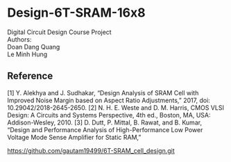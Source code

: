 # Design-6T-SRAM-16x8
Digital Circuit Design Course Project  
Authors:  
Doan Dang Quang  
Le Minh Hung

## Reference

[1] Y. Alekhya and J. Sudhakar, “Design Analysis of SRAM Cell with Improved 
Noise Margin based on Aspect Ratio Adjustments,” 2017, doi: 
10.29042/2018-2645-2650. 
[2] N. H. E. Weste and D. M. Harris, CMOS VLSI Design: A Circuits and Systems 
Perspective, 4th ed., Boston, MA, USA: Addison-Wesley, 2010. 
[3] D. Dutt, P. Mittal, B. Rawat, and B. Kumar, “Design and Performance Analysis of 
High-Performance Low Power Voltage Mode Sense Amplifier for Static RAM,” 

https://github.com/gautam19499/6T-SRAM_cell_design.git
